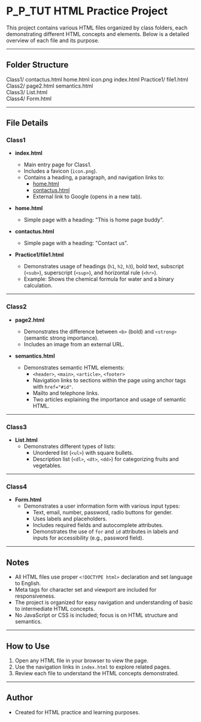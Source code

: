 # P_P_TUT HTML Practice Project

This project contains various HTML files organized by class folders, each demonstrating different HTML concepts and elements. Below is a detailed overview of each file and its purpose.

---

## Folder Structure
Class1/ contactus.html home.html icon.png index.html Practice1/ file1.html  
Class2/ page2.html semantics.html  
Class3/ List.html  
Class4/ Form.html

---

## File Details

### Class1

- **index.html**
  - Main entry page for Class1.
  - Includes a favicon (`icon.png`).
  - Contains a heading, a paragraph, and navigation links to:
    - [home.html](Class1/home.html)
    - [contactus.html](Class1/contactus.html)
    - External link to Google (opens in a new tab).

- **home.html**
  - Simple page with a heading: "This is home page buddy".

- **contactus.html**
  - Simple page with a heading: "Contact us".

- **Practice1/file1.html**
  - Demonstrates usage of headings (`h1`, `h2`, `h3`), bold text, subscript (`<sub>`), superscript (`<sup>`), and horizontal rule (`<hr>`).
  - Example: Shows the chemical formula for water and a binary calculation.

---

### Class2

- **page2.html**
  - Demonstrates the difference between `<b>` (bold) and `<strong>` (semantic strong importance).
  - Includes an image from an external URL.

- **semantics.html**
  - Demonstrates semantic HTML elements:
    - `<header>`, `<main>`, `<article>`, `<footer>`
    - Navigation links to sections within the page using anchor tags with `href="#id"`.
    - Mailto and telephone links.
    - Two articles explaining the importance and usage of semantic HTML.

---

### Class3

- **List.html**
  - Demonstrates different types of lists:
    - Unordered list (`<ul>`) with square bullets.
    - Description list (`<dl>`, `<dt>`, `<dd>`) for categorizing fruits and vegetables.

---

### Class4

- **Form.html**
  - Demonstrates a user information form with various input types:
    - Text, email, number, password, radio buttons for gender.
    - Uses labels and placeholders.
    - Includes required fields and autocomplete attributes.
    - Demonstrates the use of `for` and `id` attributes in labels and inputs for accessibility (e.g., password field).

---

## Notes

- All HTML files use proper `<!DOCTYPE html>` declaration and set language to English.
- Meta tags for character set and viewport are included for responsiveness.
- The project is organized for easy navigation and understanding of basic to intermediate HTML concepts.
- No JavaScript or CSS is included; focus is on HTML structure and semantics.

---

## How to Use

1. Open any HTML file in your browser to view the page.
2. Use the navigation links in `index.html` to explore related pages.
3. Review each file to understand the HTML concepts demonstrated.

---

## Author

- Created for HTML practice and learning purposes.